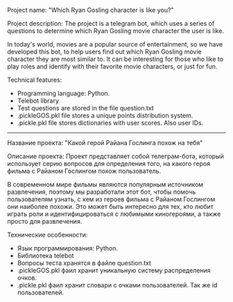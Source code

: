 Project name: "Which Ryan Gosling character is like you?"

Project description:
The project is a telegram bot,
which uses a series of questions to determine which Ryan Gosling movie character the user is like.

In today's world, movies are a popular source of entertainment, so we have developed this bot,
to help users find out which Ryan Gosling movie character they are most similar to.
It can be interesting for those who like to play roles and identify with their favorite movie characters, or just for fun.

Technical features:
- Programming language: Python.
- Telebot library
- Test questions are stored in the file question.txt
- .pickleGOS.pkl file stores a unique points distribution system.
- .pickle.pkl file stores dictionaries with user scores. Also user IDs.

--------------------------------------------------------------------------------------------------------------------------

Название проекта: "Какой герой Райана Гослинга похож на тебя"

Описание проекта:
Проект представляет собой телеграм-бота, 
который использует серию вопросов для определения того, на какого героя фильма с Райаном Гослингом похож пользователь.

В современном мире фильмы являются популярным источником развлечения, поэтому мы разработали этот бот, 
чтобы помочь пользователям узнать, с кем из героев фильма с Райаном Гослингом они наиболее похожи. 
Это может быть интересно для тех, кто любит играть роли и идентифицироваться с любимыми киногероями, а также просто для развлечения.

Технические особенности:
- Язык программирования: Python.
- Библиотека telebot
- Вопросы теста хранятся в файле question.txt
- .pickleGOS.pkl фаил хранит уникальную систему распределения очков.
- .pickle.pkl фаил хранит словари с очками пользователей. Так же id пользователей.